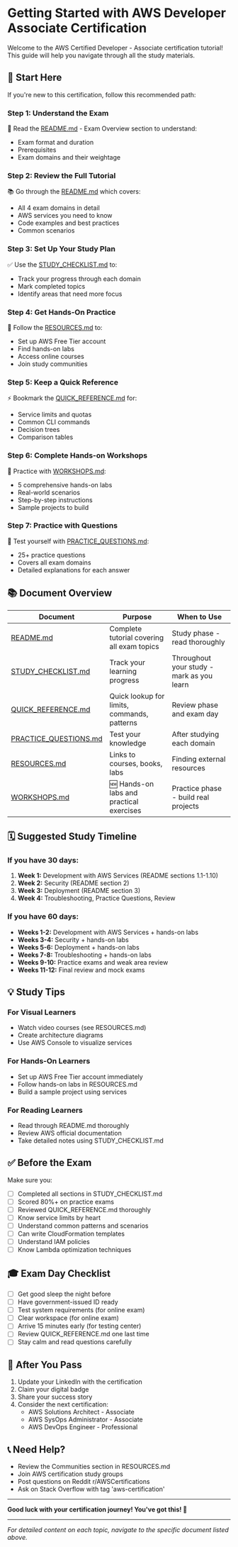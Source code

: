 # Getting Started with AWS Developer Associate Certification

Welcome to the AWS Certified Developer - Associate certification tutorial! This guide will help you navigate through all the study materials.

## 🎯 Start Here

If you're new to this certification, follow this recommended path:

### Step 1: Understand the Exam
📖 Read the [README.md](README.md) - Exam Overview section to understand:
- Exam format and duration
- Prerequisites
- Exam domains and their weightage

### Step 2: Review the Full Tutorial
📚 Go through the [README.md](README.md) which covers:
- All 4 exam domains in detail
- AWS services you need to know
- Code examples and best practices
- Common scenarios

### Step 3: Set Up Your Study Plan
✅ Use the [STUDY_CHECKLIST.md](STUDY_CHECKLIST.md) to:
- Track your progress through each domain
- Mark completed topics
- Identify areas that need more focus

### Step 4: Get Hands-On Practice
🔨 Follow the [RESOURCES.md](RESOURCES.md) to:
- Set up AWS Free Tier account
- Find hands-on labs
- Access online courses
- Join study communities

### Step 5: Keep a Quick Reference
⚡ Bookmark the [QUICK_REFERENCE.md](QUICK_REFERENCE.md) for:
- Service limits and quotas
- Common CLI commands
- Decision trees
- Comparison tables

### Step 6: Complete Hands-on Workshops
🔨 Practice with [WORKSHOPS.md](WORKSHOPS.md):
- 5 comprehensive hands-on labs
- Real-world scenarios
- Step-by-step instructions
- Sample projects to build

### Step 7: Practice with Questions
🎯 Test yourself with [PRACTICE_QUESTIONS.md](PRACTICE_QUESTIONS.md):
- 25+ practice questions
- Covers all exam domains
- Detailed explanations for each answer

## 📚 Document Overview

| Document | Purpose | When to Use |
|----------|---------|-------------|
| [README.md](README.md) | Complete tutorial covering all exam topics | Study phase - read thoroughly |
| [STUDY_CHECKLIST.md](STUDY_CHECKLIST.md) | Track your learning progress | Throughout your study - mark as you learn |
| [QUICK_REFERENCE.md](QUICK_REFERENCE.md) | Quick lookup for limits, commands, patterns | Review phase and exam day |
| [PRACTICE_QUESTIONS.md](PRACTICE_QUESTIONS.md) | Test your knowledge | After studying each domain |
| [RESOURCES.md](RESOURCES.md) | Links to courses, books, labs | Finding external resources |
| [WORKSHOPS.md](WORKSHOPS.md) | 🆕 Hands-on labs and practical exercises | Practice phase - build real projects |

## 🗓️ Suggested Study Timeline

### If you have 30 days:
1. **Week 1:** Development with AWS Services (README sections 1.1-1.10)
2. **Week 2:** Security (README section 2)
3. **Week 3:** Deployment (README section 3)
4. **Week 4:** Troubleshooting, Practice Questions, Review

### If you have 60 days:
- **Weeks 1-2:** Development with AWS Services + hands-on labs
- **Weeks 3-4:** Security + hands-on labs
- **Weeks 5-6:** Deployment + hands-on labs
- **Weeks 7-8:** Troubleshooting + hands-on labs
- **Weeks 9-10:** Practice exams and weak area review
- **Weeks 11-12:** Final review and mock exams

## 💡 Study Tips

### For Visual Learners
- Watch video courses (see RESOURCES.md)
- Create architecture diagrams
- Use AWS Console to visualize services

### For Hands-On Learners
- Set up AWS Free Tier account immediately
- Follow hands-on labs in RESOURCES.md
- Build a sample project using services

### For Reading Learners
- Read through README.md thoroughly
- Review AWS official documentation
- Take detailed notes using STUDY_CHECKLIST.md

## ✅ Before the Exam

Make sure you:
- [ ] Completed all sections in STUDY_CHECKLIST.md
- [ ] Scored 80%+ on practice exams
- [ ] Reviewed QUICK_REFERENCE.md thoroughly
- [ ] Know service limits by heart
- [ ] Understand common patterns and scenarios
- [ ] Can write CloudFormation templates
- [ ] Understand IAM policies
- [ ] Know Lambda optimization techniques

## 🎓 Exam Day Checklist

- [ ] Get good sleep the night before
- [ ] Have government-issued ID ready
- [ ] Test system requirements (for online exam)
- [ ] Clear workspace (for online exam)
- [ ] Arrive 15 minutes early (for testing center)
- [ ] Review QUICK_REFERENCE.md one last time
- [ ] Stay calm and read questions carefully

## 🚀 After You Pass

1. Update your LinkedIn with the certification
2. Claim your digital badge
3. Share your success story
4. Consider the next certification:
   - AWS Solutions Architect - Associate
   - AWS SysOps Administrator - Associate
   - AWS DevOps Engineer - Professional

## 📞 Need Help?

- Review the Communities section in RESOURCES.md
- Join AWS certification study groups
- Post questions on Reddit r/AWSCertifications
- Ask on Stack Overflow with tag 'aws-certification'

---

**Good luck with your certification journey! You've got this! 🎉**

---

*For detailed content on each topic, navigate to the specific document listed above.*

